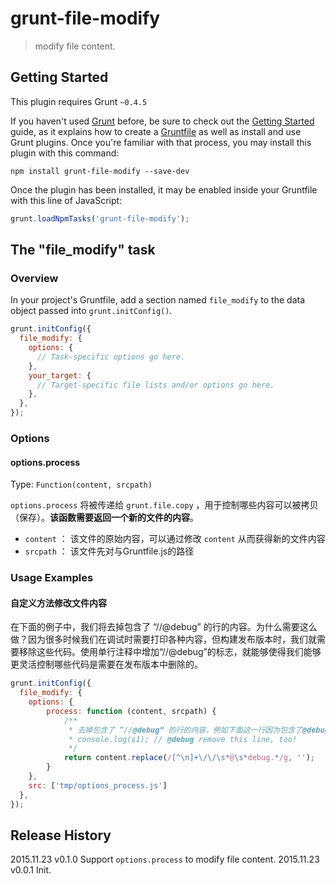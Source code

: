 # grunt-file-modify

> modify file content.

## Getting Started
This plugin requires Grunt `~0.4.5`

If you haven't used [Grunt](http://gruntjs.com/) before, be sure to check out the [Getting Started](http://gruntjs.com/getting-started) guide, as it explains how to create a [Gruntfile](http://gruntjs.com/sample-gruntfile) as well as install and use Grunt plugins. Once you're familiar with that process, you may install this plugin with this command:

```shell
npm install grunt-file-modify --save-dev
```

Once the plugin has been installed, it may be enabled inside your Gruntfile with this line of JavaScript:

```js
grunt.loadNpmTasks('grunt-file-modify');
```

## The "file_modify" task

### Overview
In your project's Gruntfile, add a section named `file_modify` to the data object passed into `grunt.initConfig()`.

```js
grunt.initConfig({
  file_modify: {
    options: {
      // Task-specific options go here.
    },
    your_target: {
      // Target-specific file lists and/or options go here.
    },
  },
});
```

### Options

#### options.process
Type: `Function(content, srcpath)`

`options.process` 将被传递给 `grunt.file.copy` ，用于控制哪些内容可以被拷贝（保存）。**该函数需要返回一个新的文件的内容**。

- `content` ： 该文件的原始内容，可以通过修改 `content` 从而获得新的文件内容
- `srcpath` ： 该文件先对与Gruntfile.js的路径


### Usage Examples

#### 自定义方法修改文件内容
在下面的例子中，我们将去掉包含了 “//@debug” 的行的内容。为什么需要这么做？因为很多时候我们在调试时需要打印各种内容，但构建发布版本时，我们就需要移除这些代码。使用单行注释中增加“//@debug”的标志，就能够使得我们能够更灵活控制哪些代码是需要在发布版本中删除的。

```js
grunt.initConfig({
  file_modify: {
    options: {
        process: function (content, srcpath) {
            /**
             * 去掉包含了 “//@debug” 的行的内容，例如下面这一行因为包含了@debug，则该行内容将被替换为空白
             * console.log(s1); // @debug remove this line, too!
             */
            return content.replace(/[^\n]+\/\/\s*@\s*debug.*/g, '');
        }
    },
    src: ['tmp/options_process.js']
  },
});
```


## Release History
2015.11.23 v0.1.0 Support `options.process` to modify file content.
2015.11.23 v0.0.1 Init.

